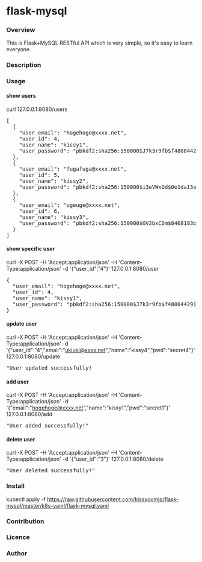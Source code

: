 # flask-mysql
### Overview
This is Flask+MySQL RESTful API which is very simple, so it's easy to learn everyone.
### Description
### Usage
#### show users
curl 127.0.0.1:8080/users
<pre>[
  {
    "user_email": "hogehoge@xxxx.net", 
    "user_id": 4, 
    "user_name": "kissy1", 
    "user_password": "pbkdf2:sha256:150000$J7k3r9fb$f48004429125b53e17612b9d38e7e8fb3f837d69ad3c550453857abb38d33c79"
  }, 
  {
    "user_email": "fugafuga@xxxx.net", 
    "user_id": 5, 
    "user_name": "kissy2", 
    "user_password": "pbkdf2:sha256:150000$i3eVWxGd$0e1da13a18cee90719e71812e363412089f5704574bb60efb4d30c5f9f673159"
  }, 
  {
    "user_email": "ugeuge@xxxx.net", 
    "user_id": 6, 
    "user_name": "kissy3", 
    "user_password": "pbkdf2:sha256:150000$GV2bxCDm$8468183bb39635c647a5a920777f9b0a7ec817ce5090a863d733315a1fd5b9a0"
  }
]
</pre>
#### show specific user
curl -X POST -H 'Accept:application/json' -H 'Content-Type:application/json' -d '{"user_id":"4"}' 127.0.0.1:8080/user
<pre>
{
  "user_email": "hogehoge@xxxx.net", 
  "user_id": 4, 
  "user_name": "kissy1", 
  "user_password": "pbkdf2:sha256:150000$J7k3r9fb$f48004429125b53e17612b9d38e7e8fb3f837d69ad3c550453857abb38d33c79"
}
</pre>
#### update user
curl -X POST -H 'Accept:application/json' -H 'Content-Type:application/json' -d  '{"user_id":"4","email":"ukiuki@xxxx.net","name":"kissy4","pwd":"secret4"}' 127.0.0.1:8080/update
<pre>"User updated successfully!</pre>

#### add user
curl -X POST -H 'Accept:application/json' -H 'Content-Type:application/json' -d  '{"email":"hogehoge@xxxx.net","name":"kissy1","pwd":"secret1"}' 127.0.0.1:8080/add
<pre>"User added successfully!"</pre>
#### delete user
curl -X POST -H 'Accept:application/json' -H 'Content-Type:application/json' -d '{"user_id":"3"}' 127.0.0.1:8080/delete
<pre>"User deleted successfully!"</pre>

### Install
kubectl apply -f https://raw.githubusercontent.com/kissycomjp/flask-mysql/master/k8s-yaml/flask-mysql.yaml

### Contribution
### Licence
### Author
